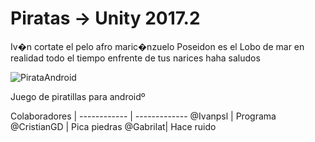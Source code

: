 ﻿# Piratas -> Unity 2017.2
Iv�n cortate el pelo afro maric�nzuelo
Poseidon es el Lobo de mar en realidad todo el tiempo enfrente de tus narices haha saludos

![PirataAndroid](http://itzyinteractive.com/wp-content/uploads/2013/04/android_1.jpg)

Juego de piratillas para androidº

Colaboradores | 
------------ | -------------
@Ivanpsl | Programa
@CristianGD | Pica piedras
@Gabrilat| Hace ruido 
